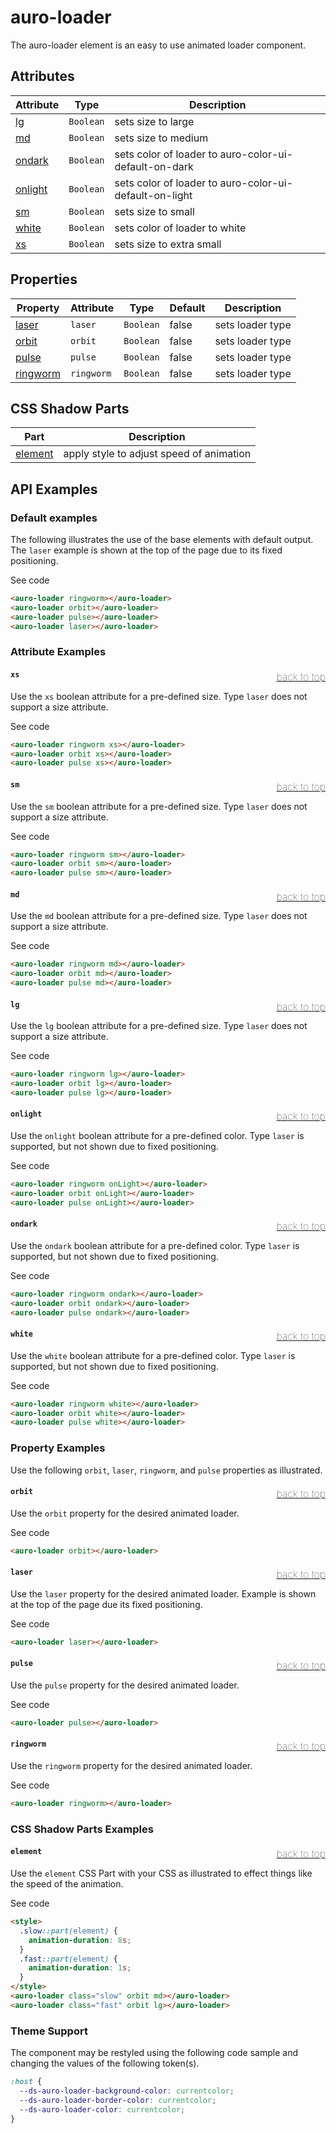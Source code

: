 <!-- AURO-GENERATED-CONTENT:START (FILE:src=../docs/api.md) -->
<!-- The below content is automatically added from ../docs/api.md -->

# auro-loader

The auro-loader element is an easy to use animated loader component.

## Attributes

| Attribute | Type      | Description                                      |
|-----------|-----------|--------------------------------------------------|
| [lg](#lg)      | `Boolean` | sets size to large                               |
| [md](#md)      | `Boolean` | sets size to medium                              |
| [ondark](#ondark)  | `Boolean` | sets color of loader to auro-color-ui-default-on-dark |
| [onlight](#onlight) | `Boolean` | sets color of loader to auro-color-ui-default-on-light |
| [sm](#sm)      | `Boolean` | sets size to small                               |
| [white](#white)   | `Boolean` | sets color of loader to white                    |
| [xs](#xs)      | `Boolean` | sets size to extra small                         |

## Properties

| Property   | Attribute  | Type      | Default | Description      |
|------------|------------|-----------|---------|------------------|
| [laser](#laser)    | `laser`    | `Boolean` | false   | sets loader type |
| [orbit](#orbit)    | `orbit`    | `Boolean` | false   | sets loader type |
| [pulse](#pulse)    | `pulse`    | `Boolean` | false   | sets loader type |
| [ringworm](#ringworm) | `ringworm` | `Boolean` | false   | sets loader type |

## CSS Shadow Parts

| Part      | Description                              |
|-----------|------------------------------------------|
| [element](#element) | apply style to adjust speed of animation |
<!-- AURO-GENERATED-CONTENT:END -->

## API Examples

### Default examples

The following illustrates the use of the base elements with default output. The `laser` example is shown at the top of the page due to its fixed positioning.

<div class="exampleWrapper">
  <!-- AURO-GENERATED-CONTENT:START (FILE:src=../apiExamples/basic.html) -->
  <!-- The below content is automatically added from ../apiExamples/basic.html -->
  <auro-loader ringworm></auro-loader>
  <auro-loader orbit></auro-loader>
  <auro-loader pulse></auro-loader>
  <auro-loader laser></auro-loader>
  <!-- AURO-GENERATED-CONTENT:END -->
</div>
<auro-accordion alignRight>
  <span slot="trigger">See code</span>
<!-- AURO-GENERATED-CONTENT:START (CODE:src=../apiExamples/basic.html) -->
<!-- The below code snippet is automatically added from ../apiExamples/basic.html -->

```html
<auro-loader ringworm></auro-loader>
<auro-loader orbit></auro-loader>
<auro-loader pulse></auro-loader>
<auro-loader laser></auro-loader>
```
<!-- AURO-GENERATED-CONTENT:END -->
</auro-accordion>

### Attribute Examples

#### <a name="xs"></a>`xs`<a href="#" style="float: right; font-size: 1rem; font-weight: 100;">back to top</a>
Use the `xs` boolean attribute for a pre-defined size. Type `laser` does not support a size attribute.

<div class="exampleWrapper">
  <!-- AURO-GENERATED-CONTENT:START (FILE:src=../apiExamples/api_xs.html) -->
  <!-- The below content is automatically added from ../apiExamples/api_xs.html -->
  <auro-loader ringworm xs></auro-loader>
  <auro-loader orbit xs></auro-loader>
  <auro-loader pulse xs></auro-loader>
  <!-- AURO-GENERATED-CONTENT:END -->
</div>
<auro-accordion alignRight>
  <span slot="trigger">See code</span>
<!-- AURO-GENERATED-CONTENT:START (CODE:src=../apiExamples/api_xs.html) -->
<!-- The below code snippet is automatically added from ../apiExamples/api_xs.html -->

```html
<auro-loader ringworm xs></auro-loader>
<auro-loader orbit xs></auro-loader>
<auro-loader pulse xs></auro-loader>
```
<!-- AURO-GENERATED-CONTENT:END -->
</auro-accordion>

#### <a name="sm"></a>`sm`<a href="#" style="float: right; font-size: 1rem; font-weight: 100;">back to top</a>
Use the `sm` boolean attribute for a pre-defined size. Type `laser` does not support a size attribute.

<div class="exampleWrapper">
  <!-- AURO-GENERATED-CONTENT:START (FILE:src=../apiExamples/api_small.html) -->
  <!-- The below content is automatically added from ../apiExamples/api_small.html -->
  <auro-loader ringworm sm></auro-loader>
  <auro-loader orbit sm></auro-loader>
  <auro-loader pulse sm></auro-loader>
  <!-- AURO-GENERATED-CONTENT:END -->
</div>
<auro-accordion alignRight>
  <span slot="trigger">See code</span>
<!-- AURO-GENERATED-CONTENT:START (CODE:src=../apiExamples/api_small.html) -->
<!-- The below code snippet is automatically added from ../apiExamples/api_small.html -->

```html
<auro-loader ringworm sm></auro-loader>
<auro-loader orbit sm></auro-loader>
<auro-loader pulse sm></auro-loader>
```
<!-- AURO-GENERATED-CONTENT:END -->
</auro-accordion>

#### <a name="md"></a>`md`<a href="#" style="float: right; font-size: 1rem; font-weight: 100;">back to top</a>
Use the `md` boolean attribute for a pre-defined size. Type `laser` does not support a size attribute.

<div class="exampleWrapper">
  <!-- AURO-GENERATED-CONTENT:START (FILE:src=../apiExamples/api_medium.html) -->
  <!-- The below content is automatically added from ../apiExamples/api_medium.html -->
  <auro-loader ringworm md></auro-loader>
  <auro-loader orbit md></auro-loader>
  <auro-loader pulse md></auro-loader>
  <!-- AURO-GENERATED-CONTENT:END -->
</div>
<auro-accordion alignRight>
  <span slot="trigger">See code</span>
<!-- AURO-GENERATED-CONTENT:START (CODE:src=../apiExamples/api_medium.html) -->
<!-- The below code snippet is automatically added from ../apiExamples/api_medium.html -->

```html
<auro-loader ringworm md></auro-loader>
<auro-loader orbit md></auro-loader>
<auro-loader pulse md></auro-loader>
```
<!-- AURO-GENERATED-CONTENT:END -->
</auro-accordion>

#### <a name="lg"></a>`lg`<a href="#" style="float: right; font-size: 1rem; font-weight: 100;">back to top</a>
Use the `lg` boolean attribute for a pre-defined size. Type `laser` does not support a size attribute.

<div class="exampleWrapper">
  <!-- AURO-GENERATED-CONTENT:START (FILE:src=../apiExamples/api_large.html) -->
  <!-- The below content is automatically added from ../apiExamples/api_large.html -->
  <auro-loader ringworm lg></auro-loader>
  <auro-loader orbit lg></auro-loader>
  <auro-loader pulse lg></auro-loader>
  <!-- AURO-GENERATED-CONTENT:END -->
</div>
<auro-accordion alignRight>
  <span slot="trigger">See code</span>
<!-- AURO-GENERATED-CONTENT:START (CODE:src=../apiExamples/api_large.html) -->
<!-- The below code snippet is automatically added from ../apiExamples/api_large.html -->

```html
<auro-loader ringworm lg></auro-loader>
<auro-loader orbit lg></auro-loader>
<auro-loader pulse lg></auro-loader>
```
<!-- AURO-GENERATED-CONTENT:END -->
</auro-accordion>

#### <a name="onlight"></a>`onlight`<a href="#" style="float: right; font-size: 1rem; font-weight: 100;">back to top</a>
Use the `onlight` boolean attribute for a pre-defined color. Type `laser` is supported, but not shown due to fixed positioning.

<div class="exampleWrapper">
  <!-- AURO-GENERATED-CONTENT:START (FILE:src=../apiExamples/onlight.html) -->
  <!-- The below content is automatically added from ../apiExamples/onlight.html -->
  <auro-loader ringworm onLight></auro-loader>
  <auro-loader orbit onLight></auro-loader>
  <auro-loader pulse onLight></auro-loader>
  <!-- AURO-GENERATED-CONTENT:END -->
</div>
<auro-accordion alignRight>
  <span slot="trigger">See code</span>
<!-- AURO-GENERATED-CONTENT:START (CODE:src=../apiExamples/onlight.html) -->
<!-- The below code snippet is automatically added from ../apiExamples/onlight.html -->

```html
<auro-loader ringworm onLight></auro-loader>
<auro-loader orbit onLight></auro-loader>
<auro-loader pulse onLight></auro-loader>
```
<!-- AURO-GENERATED-CONTENT:END -->
</auro-accordion>

#### <a name="ondark"></a>`ondark`<a href="#" style="float: right; font-size: 1rem; font-weight: 100;">back to top</a>
Use the `ondark` boolean attribute for a pre-defined color. Type `laser` is supported, but not shown due to fixed positioning.

<div class="exampleWrapper--ondark">
  <!-- AURO-GENERATED-CONTENT:START (FILE:src=../apiExamples/ondark.html) -->
  <!-- The below content is automatically added from ../apiExamples/ondark.html -->
  <auro-loader ringworm ondark></auro-loader>
  <auro-loader orbit ondark></auro-loader>
  <auro-loader pulse ondark></auro-loader>
  <!-- AURO-GENERATED-CONTENT:END -->
</div>
<auro-accordion alignRight>
  <span slot="trigger">See code</span>
<!-- AURO-GENERATED-CONTENT:START (CODE:src=../apiExamples/ondark.html) -->
<!-- The below code snippet is automatically added from ../apiExamples/ondark.html -->

```html
<auro-loader ringworm ondark></auro-loader>
<auro-loader orbit ondark></auro-loader>
<auro-loader pulse ondark></auro-loader>
```
<!-- AURO-GENERATED-CONTENT:END -->
</auro-accordion>

#### <a name="white"></a>`white`<a href="#" style="float: right; font-size: 1rem; font-weight: 100;">back to top</a>
Use the `white` boolean attribute for a pre-defined color. Type `laser` is supported, but not shown due to fixed positioning.

<div class="exampleWrapper--ondark">
  <!-- AURO-GENERATED-CONTENT:START (FILE:src=../apiExamples/white.html) -->
  <!-- The below content is automatically added from ../apiExamples/white.html -->
  <auro-loader ringworm white></auro-loader>
  <auro-loader orbit white></auro-loader>
  <auro-loader pulse white></auro-loader>
  <!-- AURO-GENERATED-CONTENT:END -->
</div>
<auro-accordion alignRight>
  <span slot="trigger">See code</span>
<!-- AURO-GENERATED-CONTENT:START (CODE:src=../apiExamples/white.html) -->
<!-- The below code snippet is automatically added from ../apiExamples/white.html -->

```html
<auro-loader ringworm white></auro-loader>
<auro-loader orbit white></auro-loader>
<auro-loader pulse white></auro-loader>
```
<!-- AURO-GENERATED-CONTENT:END -->
</auro-accordion>

### Property Examples

Use the following `orbit`, `laser`, `ringworm`, and `pulse` properties as illustrated.

#### <a name="orbit"></a>`orbit`<a href="#" style="float: right; font-size: 1rem; font-weight: 100;">back to top</a>
Use the `orbit` property for the desired animated loader.

<div class="exampleWrapper">
  <!-- AURO-GENERATED-CONTENT:START (FILE:src=../apiExamples/property_orbit.html) -->
  <!-- The below content is automatically added from ../apiExamples/property_orbit.html -->
  <auro-loader orbit></auro-loader>
  <!-- AURO-GENERATED-CONTENT:END -->
</div>
<auro-accordion alignRight>
  <span slot="trigger">See code</span>
<!-- AURO-GENERATED-CONTENT:START (CODE:src=../apiExamples/property_orbit.html) -->
<!-- The below code snippet is automatically added from ../apiExamples/property_orbit.html -->

```html
<auro-loader orbit></auro-loader>
```
<!-- AURO-GENERATED-CONTENT:END -->
</auro-accordion>

#### <a name="laser"></a>`laser`<a href="#" style="float: right; font-size: 1rem; font-weight: 100;">back to top</a>
Use the `laser` property for the desired animated loader. Example is shown at the top of the page due its fixed positioning.

<div class="exampleWrapper">
  <!-- AURO-GENERATED-CONTENT:START (FILE:src=../apiExamples/property_laser.html) -->
  <!-- The below content is automatically added from ../apiExamples/property_laser.html -->
  <auro-loader laser></auro-loader>
  <!-- AURO-GENERATED-CONTENT:END -->
</div>
<auro-accordion alignRight>
  <span slot="trigger">See code</span>
<!-- AURO-GENERATED-CONTENT:START (CODE:src=../apiExamples/property_laser.html) -->
<!-- The below code snippet is automatically added from ../apiExamples/property_laser.html -->

```html
<auro-loader laser></auro-loader>
```
<!-- AURO-GENERATED-CONTENT:END -->
</auro-accordion>

#### <a name="pulse"></a>`pulse`<a href="#" style="float: right; font-size: 1rem; font-weight: 100;">back to top</a>
Use the `pulse` property for the desired animated loader.

<div class="exampleWrapper">
  <!-- AURO-GENERATED-CONTENT:START (FILE:src=../apiExamples/property_pulse.html) -->
  <!-- The below content is automatically added from ../apiExamples/property_pulse.html -->
  <auro-loader pulse></auro-loader>
  <!-- AURO-GENERATED-CONTENT:END -->
</div>
<auro-accordion alignRight>
  <span slot="trigger">See code</span>
<!-- AURO-GENERATED-CONTENT:START (CODE:src=../apiExamples/property_pulse.html) -->
<!-- The below code snippet is automatically added from ../apiExamples/property_pulse.html -->

```html
<auro-loader pulse></auro-loader>
```
<!-- AURO-GENERATED-CONTENT:END -->
</auro-accordion>

#### <a name="ringworm"></a>`ringworm`<a href="#" style="float: right; font-size: 1rem; font-weight: 100;">back to top</a>
Use the `ringworm` property for the desired animated loader.

<div class="exampleWrapper">
  <!-- AURO-GENERATED-CONTENT:START (FILE:src=../apiExamples/property_ringworm.html) -->
  <!-- The below content is automatically added from ../apiExamples/property_ringworm.html -->
  <auro-loader ringworm></auro-loader>
  <!-- AURO-GENERATED-CONTENT:END -->
</div>
<auro-accordion alignRight>
  <span slot="trigger">See code</span>
<!-- AURO-GENERATED-CONTENT:START (CODE:src=../apiExamples/property_ringworm.html) -->
<!-- The below code snippet is automatically added from ../apiExamples/property_ringworm.html -->

```html
<auro-loader ringworm></auro-loader>
```
<!-- AURO-GENERATED-CONTENT:END -->
</auro-accordion>

### CSS Shadow Parts Examples

#### <a name="element"></a>`element`<a href="#" style="float: right; font-size: 1rem; font-weight: 100;">back to top</a>
Use the `element` CSS Part with your CSS as illustrated to effect things like the speed of the animation.

<div class="exampleWrapper">
  <!-- AURO-GENERATED-CONTENT:START (FILE:src=../apiExamples/custom_speed.html) -->
  <!-- The below content is automatically added from ../apiExamples/custom_speed.html -->
  <style>
    .slow::part(element) {
      animation-duration: 8s;
    }
    .fast::part(element) {
      animation-duration: 1s;
    }
  </style>
  <auro-loader class="slow" orbit md></auro-loader>
  <auro-loader class="fast" orbit lg></auro-loader>
  <!-- AURO-GENERATED-CONTENT:END -->
</div>
<auro-accordion alignRight>
  <span slot="trigger">See code</span>
<!-- AURO-GENERATED-CONTENT:START (CODE:src=../apiExamples/custom_speed.html) -->
<!-- The below code snippet is automatically added from ../apiExamples/custom_speed.html -->

```html
<style>
  .slow::part(element) {
    animation-duration: 8s;
  }
  .fast::part(element) {
    animation-duration: 1s;
  }
</style>
<auro-loader class="slow" orbit md></auro-loader>
<auro-loader class="fast" orbit lg></auro-loader>
```
<!-- AURO-GENERATED-CONTENT:END -->
</auro-accordion>

### Theme Support

The component may be restyled using the following code sample and changing the values of the following token(s).

<!-- AURO-GENERATED-CONTENT:START (CODE:src=./../src/tokens.scss) -->
<!-- The below code snippet is automatically added from ./../src/tokens.scss -->

```scss
:host {
  --ds-auro-loader-background-color: currentcolor;
  --ds-auro-loader-border-color: currentcolor;
  --ds-auro-loader-color: currentcolor;
}
```
<!-- AURO-GENERATED-CONTENT:END -->
